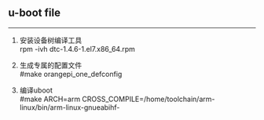 ## u-boot file

***  
 1. 安装设备树编译工具   
 rpm -ivh dtc-1.4.6-1.el7.x86_64.rpm
 
 2. 生成专属的配置文件   
  #make orangepi_one_defconfig
 
 3. 编译uboot   
  #make ARCH=arm CROSS_COMPILE=/home/toolchain/arm-linux/bin/arm-linux-gnueabihf-